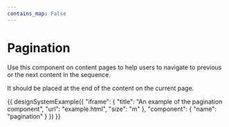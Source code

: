 ```yaml
---
contains_map: False
---
```

# Pagination

Use this component on content pages to help users to navigate to previous or the next content in the sequence.

It should be placed at the end of the content on the current page.

{{ designSystemExample({
"iframe": {
    "title": "An example of the pagination component",
    "url": "example.html",
    "size": "m"
},
"component": {
    "name": "pagination"
}
}) }}
